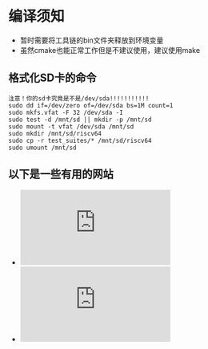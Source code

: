 # 编译须知
* 暂时需要将工具链的bin文件夹释放到环境变量
* 虽然cmake也能正常工作但是不建议使用，建议使用make

## 格式化SD卡的命令
```shell
注意！你的sd卡究竟是不是/dev/sda!!!!!!!!!!!
sudo dd if=/dev/zero of=/dev/sda bs=1M count=1
sudo mkfs.vfat -F 32 /dev/sda -I
sudo test -d /mnt/sd || mkdir -p /mnt/sd
sudo mount -t vfat /dev/sda /mnt/sd
sudo mkdir /mnt/sd/riscv64
sudo cp -r test_suites/* /mnt/sd/riscv64
sudo umount /mnt/sd
```

## 以下是一些有用的网站
* ![Risc-V Registers](https://www.five-embeddev.com/riscv-isa-manual/latest/supervisor.html#supervisor)
* ![K210 Datasheet](https://s3.cn-north-1.amazonaws.com.cn/dl.kendryte.com/documents/kendryte_datasheet_20180919020633.pdf)